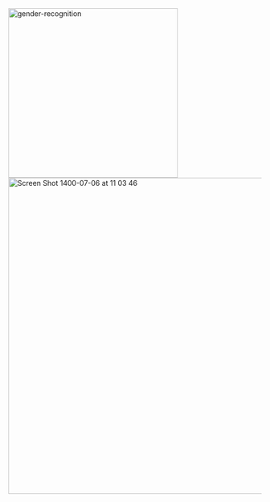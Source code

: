 <img width="337" alt="gender-recognition" src="https://user-images.githubusercontent.com/72157067/135046056-d88454c4-b441-4fd3-8349-0c881a4e0137.png">
<img width="629" alt="Screen Shot 1400-07-06 at 11 03 46" src="https://user-images.githubusercontent.com/72157067/135046080-278a48ae-fe6f-477e-97a9-282eda528128.png">
